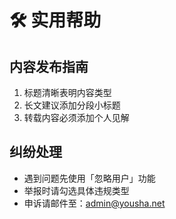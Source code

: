 # 🛠️ 实用帮助

## 内容发布指南
1. 标题清晰表明内容类型
2. 长文建议添加分段小标题
3. 转载内容必须添加个人见解

## 纠纷处理
- 遇到问题先使用「忽略用户」功能
- 举报时请勾选具体违规类型
- 申诉请邮件至：admin@yousha.net
